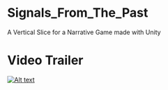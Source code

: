 # Signals_From_The_Past
A Vertical Slice for a Narrative Game made with Unity

# Video Trailer
[![Alt text](https://github.com/user-attachments/assets/90b5116c-b667-4d14-82bc-2bcb1da771c4)](https://youtu.be/pqQZiDHlaKw)

